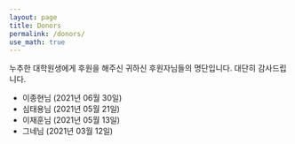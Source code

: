 ```yaml
---
layout: page
title: Donors
permalink: /donors/
use_math: true
---
```


누추한 대학원생에게 후원을 해주신 귀하신 후원자님들의 명단입니다. 대단히 감사드립니다.

- 이종현님 (2021년 06월 30일)
- 심태용님 (2021년 05월 21일)
- 이재훈님 (2021년 05월 13일)
- 그네님 (2021년 03월 12일)  
